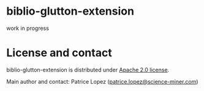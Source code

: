 # biblio-glutton-extension

work in progress

# License and contact

biblio-glutton-extension is distributed under [Apache 2.0 license](http://www.apache.org/licenses/LICENSE-2.0). 

Main author and contact: Patrice Lopez (<patrice.lopez@science-miner.com>)
